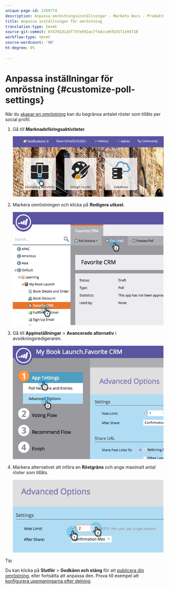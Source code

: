 ```yaml
---
unique-page-id: 2359774
description: Anpassa omröstningsinställningar - Marketo Docs - Produktdokumentation
title: Anpassa inställningar för omröstning
translation-type: tm+mt
source-git-commit: 074701d1a5f75fe592ac7f44cce6fb3571e94710
workflow-type: tm+mt
source-wordcount: '90'
ht-degree: 0%

---
```



# Anpassa inställningar för omröstning {#customize-poll-settings}

När du [skapar en omröstning](/help/marketo/product-docs/demand-generation/social/creating-a-poll/create-a-poll.md) kan du begränsa antalet röster som tillåts per social profil.

1. Gå till **Marknadsföringsaktiviteter**.

   ![](assets/login-marketing-activities.png)

1. Markera omröstningen och klicka på **Redigera utkast**.

   ![](assets/image2014-9-19-10-3a56-3a37.png)

1. Gå till **Appinställningar** > **Avancerade alternativ** i avsökningsredigeraren.

   ![](assets/image2014-9-19-10-3a56-3a44.png)

1. Markera alternativet att införa en **Röstgräns** och ange maximalt antal röster som tillåts.

   ![](assets/image2014-9-19-10-3a56-3a54.png)

>[!TIP]
>
>Du kan klicka på **Slutför** > **Godkänn och stäng** för att [publicera din omröstning](/help/marketo/product-docs/demand-generation/social/creating-a-poll/publish-a-poll.md), eller fortsätta att anpassa den. Prova till exempel att [konfigurera uppmaningarna efter delning](/help/marketo/product-docs/demand-generation/social/configuring-social-actions/configure-after-share-prompts.md).
